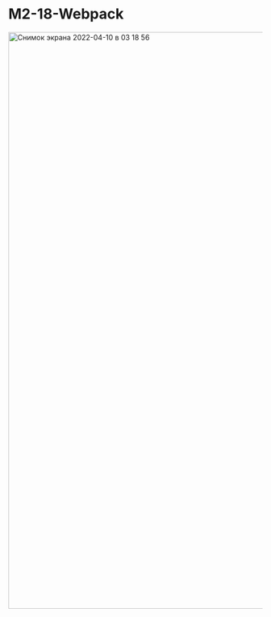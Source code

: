 # M2-18-Webpack

<img width="1144" alt="Снимок экрана 2022-04-10 в 03 18 56" src="https://user-images.githubusercontent.com/87502665/162597051-0fec3127-8a58-43f3-b4ca-69026f060041.png">
